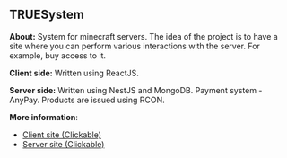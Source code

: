 ## TRUESystem

**About:**
System for minecraft servers. The idea of the project is to have a site where you can perform various interactions with the server. For example, buy access to it.

**Client side:**
Written using ReactJS.

**Server side:**
Written using NestJS and MongoDB. Payment system - AnyPay.
Products are issued using RCON.

**More information**:
- [Client site (Clickable)](https://github.com/TRUEC0DER/true-system/tree/main/client/README.md "Client site (Clickable)")
- [Server site (Clickable)](https://github.com/TRUEC0DER/true-system/tree/main/server/README.md "Server site (Clickable)")